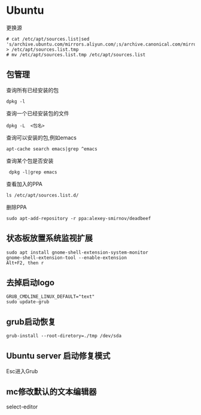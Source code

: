 
Ubuntu
===================================================


更换源
```
# cat /etc/apt/sources.list|sed 's/archive.ubuntu.com/mirrors.aliyun.com/;s/archive.canonical.com/mirrors.aliyun.com/;s/security.ubuntu.com/mirrors.aliyun.com/' > /etc/apt/sources.list.tmp
# mv /etc/apt/sources.list.tmp /etc/apt/sources.list
```


包管理
-------------------------------------------------
查询所有已经安装的包

```
dpkg -l
```

查询一个已经安装包的文件

```
dpkg -L  <包名>
```


查询可以安装的包,例如emacs

```
apt-cache search emacs|grep ^emacs
```

查询某个包是否安装

```
 dpkg -l|grep emacs
```

查看加入的PPA

```
ls /etc/apt/sources.list.d/
```

删除PPA
```
sudo apt-add-repository -r ppa:alexey-smirnov/deadbeef 
```


状态板放置系统监视扩展
-----------------------------------------------------------

```
sudo apt install gnome-shell-extension-system-monitor 
gnome-shell-extension-tool --enable-extension
Alt+F2, then r
```



去掉启动logo
-------------------------------------------------------------

```
GRUB_CMDLINE_LINUX_DEFAULT="text"
sudo update-grub
```

grub启动恢复
------------------------------------------------------------

```
grub-install --root-diretory=./tmp /dev/sda
```

Ubuntu server 启动修复模式
------------------------------------------------------------


Esc进入Grub


mc修改默认的文本编辑器
--------------------------------------------------------------
select-editor
